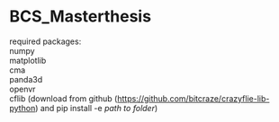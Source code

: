 # BCS_Masterthesis


required packages:  
    numpy  
    matplotlib  
    cma  
    panda3d  
    openvr  
    cflib (download from github (https://github.com/bitcraze/crazyflie-lib-python) and pip install -e *path to folder*)